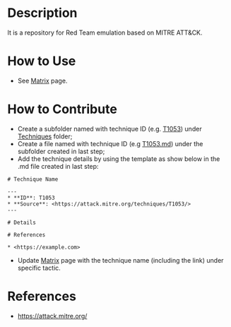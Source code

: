 # Description

It is a repository for Red Team emulation based on MITRE ATT&amp;CK.

# How to Use

* See [Matrix](https://github.com/brianwrf/RTEmulation/blob/master/matrix.md) page.

# How to Contribute

* Create a subfolder named with technique ID (e.g. [T1053](https://github.com/brianwrf/RTEmulation/tree/master/Techniques/T1053)) under [Techniques](https://github.com/brianwrf/RTEmulation/tree/master/Techniques) folder;
* Create a file named with technique ID (e.g [T1053.md](https://github.com/brianwrf/RTEmulation/blob/master/Techniques/T1053/T1053.md)) under the subfolder created in last step;
* Add the technique details by using the template as show below in the .md file created in last step:

```
# Technique Name

---
* **ID**: T1053
* **Source**: <https://attack.mitre.org/techniques/T1053/>
---

# Details

# References

* <https://example.com>
```

* Update [Matrix](https://github.com/brianwrf/RTEmulation/blob/master/matrix.md) page with the technique name (including the link) under specific tactic.

# References
* <https://attack.mitre.org/>
